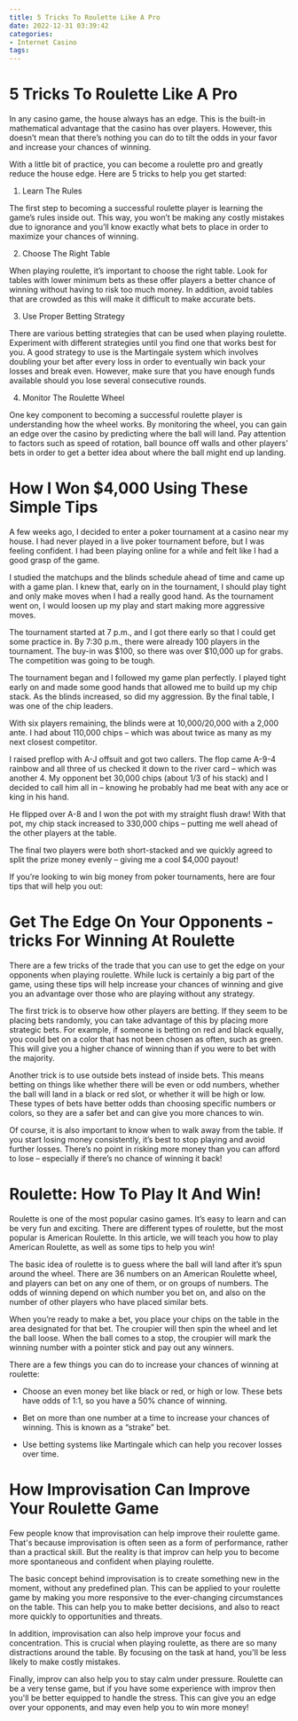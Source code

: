 ```yaml
---
title: 5 Tricks To Roulette Like A Pro
date: 2022-12-31 03:39:42
categories:
- Internet Casino
tags:
---
```



#  5 Tricks To Roulette Like A Pro

In any casino game, the house always has an edge. This is the built-in mathematical advantage that the casino has over players. However, this doesn’t mean that there’s nothing you can do to tilt the odds in your favor and increase your chances of winning.

With a little bit of practice, you can become a roulette pro and greatly reduce the house edge. Here are 5 tricks to help you get started:

1) Learn The Rules

The first step to becoming a successful roulette player is learning the game’s rules inside out. This way, you won’t be making any costly mistakes due to ignorance and you’ll know exactly what bets to place in order to maximize your chances of winning.

2) Choose The Right Table

When playing roulette, it’s important to choose the right table. Look for tables with lower minimum bets as these offer players a better chance of winning without having to risk too much money. In addition, avoid tables that are crowded as this will make it difficult to make accurate bets.

3) Use Proper Betting Strategy

There are various betting strategies that can be used when playing roulette. Experiment with different strategies until you find one that works best for you. A good strategy to use is the Martingale system which involves doubling your bet after every loss in order to eventually win back your losses and break even. However, make sure that you have enough funds available should you lose several consecutive rounds.

4) Monitor The Roulette Wheel

One key component to becoming a successful roulette player is understanding how the wheel works. By monitoring the wheel, you can gain an edge over the casino by predicting where the ball will land. Pay attention to factors such as speed of rotation, ball bounce off walls and other players’ bets in order to get a better idea about where the ball might end up landing.

#  How I Won $4,000 Using These Simple Tips

A few weeks ago, I decided to enter a poker tournament at a casino near my house. I had never played in a live poker tournament before, but I was feeling confident. I had been playing online for a while and felt like I had a good grasp of the game.

I studied the matchups and the blinds schedule ahead of time and came up with a game plan. I knew that, early on in the tournament, I should play tight and only make moves when I had a really good hand. As the tournament went on, I would loosen up my play and start making more aggressive moves.

The tournament started at 7 p.m., and I got there early so that I could get some practice in. By 7:30 p.m., there were already 100 players in the tournament. The buy-in was $100, so there was over $10,000 up for grabs. The competition was going to be tough.

The tournament began and I followed my game plan perfectly. I played tight early on and made some good hands that allowed me to build up my chip stack. As the blinds increased, so did my aggression. By the final table, I was one of the chip leaders.

With six players remaining, the blinds were at 10,000/20,000 with a 2,000 ante. I had about 110,000 chips – which was about twice as many as my next closest competitor.

I raised preflop with A-J offsuit and got two callers. The flop came A-9-4 rainbow and all three of us checked it down to the river card – which was another 4. My opponent bet 30,000 chips (about 1/3 of his stack) and I decided to call him all in – knowing he probably had me beat with any ace or king in his hand.

He flipped over A-8 and I won the pot with my straight flush draw! With that pot, my chip stack increased to 330,000 chips – putting me well ahead of the other players at the table.

The final two players were both short-stacked and we quickly agreed to split the prize money evenly – giving me a cool $4,000 payout!

If you’re looking to win big money from poker tournaments, here are four tips that will help you out:

#  Get The Edge On Your Opponents - tricks For Winning At Roulette

There are a few tricks of the trade that you can use to get the edge on your opponents when playing roulette. While luck is certainly a big part of the game, using these tips will help increase your chances of winning and give you an advantage over those who are playing without any strategy.

The first trick is to observe how other players are betting. If they seem to be placing bets randomly, you can take advantage of this by placing more strategic bets. For example, if someone is betting on red and black equally, you could bet on a color that has not been chosen as often, such as green. This will give you a higher chance of winning than if you were to bet with the majority.

Another trick is to use outside bets instead of inside bets. This means betting on things like whether there will be even or odd numbers, whether the ball will land in a black or red slot, or whether it will be high or low. These types of bets have better odds than choosing specific numbers or colors, so they are a safer bet and can give you more chances to win.

Of course, it is also important to know when to walk away from the table. If you start losing money consistently, it’s best to stop playing and avoid further losses. There’s no point in risking more money than you can afford to lose – especially if there’s no chance of winning it back!

#  Roulette: How To Play It And Win!

Roulette is one of the most popular casino games. It’s easy to learn and can be very fun and exciting. There are different types of roulette, but the most popular is American Roulette. In this article, we will teach you how to play American Roulette, as well as some tips to help you win!

The basic idea of roulette is to guess where the ball will land after it’s spun around the wheel. There are 36 numbers on an American Roulette wheel, and players can bet on any one of them, or on groups of numbers. The odds of winning depend on which number you bet on, and also on the number of other players who have placed similar bets.

When you’re ready to make a bet, you place your chips on the table in the area designated for that bet. The croupier will then spin the wheel and let the ball loose. When the ball comes to a stop, the croupier will mark the winning number with a pointer stick and pay out any winners.

There are a few things you can do to increase your chances of winning at roulette:

- Choose an even money bet like black or red, or high or low. These bets have odds of 1:1, so you have a 50% chance of winning.

- Bet on more than one number at a time to increase your chances of winning. This is known as a “strake” bet.

- Use betting systems like Martingale which can help you recover losses over time.

#  How Improvisation Can Improve Your Roulette Game

Few people know that improvisation can help improve their roulette game. That's because improvisation is often seen as a form of performance, rather than a practical skill. But the reality is that improv can help you to become more spontaneous and confident when playing roulette.

The basic concept behind improvisation is to create something new in the moment, without any predefined plan. This can be applied to your roulette game by making you more responsive to the ever-changing circumstances on the table. This can help you to make better decisions, and also to react more quickly to opportunities and threats.

In addition, improvisation can also help improve your focus and concentration. This is crucial when playing roulette, as there are so many distractions around the table. By focusing on the task at hand, you'll be less likely to make costly mistakes.

Finally, improv can also help you to stay calm under pressure. Roulette can be a very tense game, but if you have some experience with improv then you'll be better equipped to handle the stress. This can give you an edge over your opponents, and may even help you to win more money!
